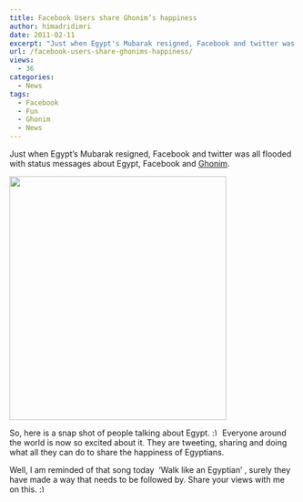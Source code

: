 ```yaml
---
title: Facebook Users share Ghonim’s happiness
author: himadridimri
date: 2011-02-11
excerpt: "Just when Egypt's Mubarak resigned, Facebook and twitter was all flooded with status messages about Egypt, Facebook and Ghonim. Well, that is what Social media is about. Sharing is caring!"
url: /facebook-users-share-ghonims-happiness/
views:
  - 36
categories:
  - News
tags:
  - Facebook
  - Fun
  - Ghonim
  - News
---
```

Just when Egypt&#8217;s Mubarak resigned, Facebook and twitter was all flooded with status messages about Egypt, Facebook and <a href="http://fbknol.com/face-of-egypts-protests-ghonim-says-thank-you-facebook/" onclick="_gaq.push(['_trackEvent', 'outbound-article', 'http://fbknol.com/face-of-egypts-protests-ghonim-says-thank-you-facebook/', 'Ghonim']);" >Ghonim</a>.

[<img class="alignnone size-full wp-image-5714" src="http://cdn.devilsworkshop.org/files/2011/02/Egypt-Facebook.png" alt="" width="381" height="428" />][1]

So, here is a snap shot of people talking about Egypt. <img src="http://devilsworkshop.org/wp-includes/images/smilies/simple-smile.png" alt=":)" class="wp-smiley" style="height: 1em; max-height: 1em;" /> Everyone around the world is now so excited about it. They are tweeting, sharing and doing what all they can do to share the happiness of Egyptians.

Well, I am reminded of that song today  &#8216;Walk like an Egyptian&#8217; , surely they have made a way that needs to be followed by. Share your views with me on this. <img src="http://devilsworkshop.org/wp-includes/images/smilies/simple-smile.png" alt=":)" class="wp-smiley" style="height: 1em; max-height: 1em;" />

 [1]: http://cdn.devilsworkshop.org/files/2011/02/Egypt-Facebook.png
